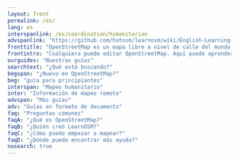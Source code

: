 ```yaml
---
layout: front
permalink: /es/
lang: es
interspanlink: /es/coordination/humanitarian
advspanlink: "https://github.com/hotosm/learnosm/wiki/English-Learning-Guides/"
fronttitle: "OpenStreetMap es un mapa libre a nivel de calle del mundo, creado por una comunidad creciente de cartógrafos."
frontintro: "Cualquiera puede editar OpenStreetMap. Aquí puede aprender cómo LearnOSM proporciona guías paso a paso fáciles de entender, para empezar a contribuir en OpenStreetMap y utilizar OpenStreetMap o utilizar los datos de OpenStreetMap. Si está interesado en dar un taller de OpenStreetMap, eche un vistazo a los recursos LearnOSM para entrenador."
ourguides: "Nuestras guías"
searchtext: "¿Qué está buscando?"
begspan: "¿Nuevo en OpenStreetMap?"
beg: "guía para principiantes"
interspan: "Mapeo humanitario"
inter: "Información de mapeo remoto"
advspan: "Más guías"
adv: "Guías en formato de documento"
faq: "Preguntas comunes"
faqA: "¿Qué es OpenStreetMap?"
faqB: "¿Quién creó LearnOSM?"
faqC: "¿Cómo puedo empezar a mapear?"
faqD: "¿Dónde puedo encontrar más ayuda?"
nosearch: true
---
```


